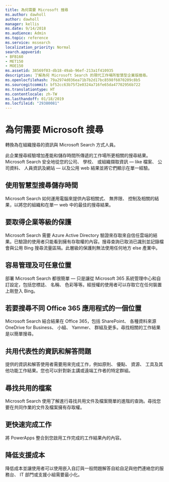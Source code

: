 ```yaml
---
title: 為何需要 Microsoft 搜尋
ms.author: dawholl
author: dawholl
manager: kellis
ms.date: 9/14/2018
ms.audience: Admin
ms.topic: reference
ms.service: mssearch
localization_priority: Normal
search.appverid:
- BFB160
- MET150
- MOE150
ms.assetid: 38569f03-db18-49ab-96ef-213a1f410935
description: 了解為何 Microsoft Search 的現代工作場所智慧型企業版搜尋。
ms.openlocfilehash: 79a2974d036ea71b7b2d17bc8598f6070209c8b5
ms.sourcegitcommit: bf52cc63b75f2e0324a716fe65da47702956b722
ms.translationtype: HT
ms.contentlocale: zh-TW
ms.lasthandoff: 01/18/2019
ms.locfileid: "29380081"
---
```

# <a name="why-microsoft-search"></a>為何需要 Microsoft 搜尋

轉換為在組織搜尋的資訊與 Microsoft Search 方式人員。 
  
此企業搜尋經驗增加產能和儲存時間所傳遞的工作場所更相關的搜尋結果。Microsoft Search 安全地從您的公司、 學校、 或組織擷取資訊 — like 檔案、 公司資料、 人員資訊及網站 — 以及公用 web 結果並將它們顯示在單一經驗。
  
## <a name="save-time-with-intelligent-search"></a>使用智慧型搜尋儲存時間

Microsoft Search 如何運用電腦來提供內容相關式、 無界限、 控制及相關的結果，以將您的組織和在單一 web 中的最佳的搜尋結果。
  
## <a name="get-enterprise-grade-protection"></a>要取得企業等級的保護

Microsoft Search 需要 Azure Active Directory 驗證來存取來自信任雲端的結果。已驗證的使用者只能看到擁有存取權的內容。搜尋查詢已取消已識別並記錄檔會與公用 Bing 搜尋流量區隔。此層級的保護則無法使用任何地方 else 產業中。
  
## <a name="easy-to-administer-and-available-everywhere"></a>容易管理及可任意位置

部署 Microsoft Search 都很簡單 — 只是讓從 Microsoft 365 系統管理中心和自訂設定，包括您標誌、 名稱、 色彩等等。經授權的使用者可以存取它在任何裝置上剛登入 Bing。
  
## <a name="one-place-to-search-across-office-365-apps"></a>若要搜尋不同 Office 365 應用程式的一個位置

Microsoft Search 結合結果在 Office 365，包括 SharePoint、 各種資料來源 OneDrive for Business、 小組、 Yammer、 群組及更多。尋找相關的工作結果是以簡單搜尋。
  
## <a name="share-authoritative-information-and-answer-questions"></a>共用代表性的資訊和解答問題

提供的資訊和解答使用者需要用來完成工作，例如原則、 優點、 資源、 工具及其他功能工作結果。您也可以針對新主講或遠端工作者的特定群組。
  
## <a name="find-shared-files"></a>尋找共用的檔案

Microsoft Search 使用了解進行尋找共用文件及檔案簡單的進階的查詢。尋找您要在共同作業的文件及檔案擁有存取權。 
  
## <a name="complete-tasks-faster"></a>更快速完成工作

將 PowerApps 整合到您啟用工作完成的工作結果內的內容。
  
## <a name="reduce-support-costs"></a>降低支援成本

降低成本並讓使用者可以使用嵌入自訂與一般問題解答自給自足與他們連絡您的服務台、 IT 部門或支援小組需要最小化。
  

